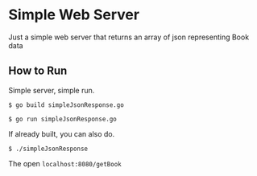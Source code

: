 # Simple Web Server

Just a simple web server that returns an array of json representing Book data

## How to Run

Simple server, simple run.

```
$ go build simpleJsonResponse.go

$ go run simpleJsonResponse.go
```

If already built, you can also do.

```
$ ./simpleJsonResponse
```

The open `localhost:8080/getBook`